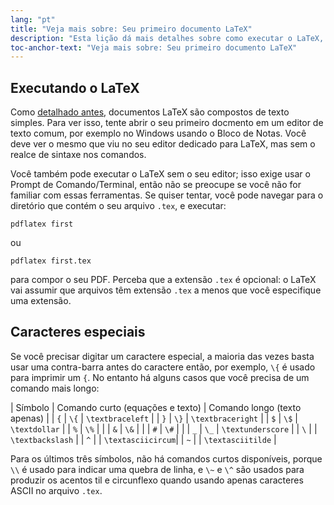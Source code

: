 ```yaml
---
lang: "pt"
title: "Veja mais sobre: Seu primeiro documento LaTeX"
description: "Esta lição dá mais detalhes sobre como executar o LaTeX, e sobre os caracteres especiais utilizados e como inseri-los no PDF."
toc-anchor-text: "Veja mais sobre: Seu primeiro documento LaTeX"
---
```


## Executando o LaTeX

Como [detalhado antes](lesson-02), documentos LaTeX são compostos de texto
simples.  Para ver isso, tente abrir o seu primeiro docmento em um editor de
texto comum, por exemplo no Windows usando o Bloco de Notas.  Você deve ver o
mesmo que viu no seu editor dedicado para LaTeX, mas sem o realce de sintaxe
nos comandos.

Você também pode executar o LaTeX sem o seu editor;  isso exige usar o Prompt de
Comando/Terminal, então não se preocupe se você não for familiar com essas
ferramentas.  Se quiser tentar, você pode navegar para o diretório que contém o
seu arquivo `.tex`, e executar:

`pdflatex first`

ou

`pdflatex first.tex`

para compor o seu PDF.  Perceba que a extensão `.tex` é opcional:  o LaTeX vai
assumir que arquivos têm extensão `.tex` a menos que você especifique uma
extensão.

## Caracteres especiais

Se você precisar digitar um caractere especial, a maioria das vezes basta usar
uma contra-barra antes do caractere então, por exemplo, `\{` é usado para
imprimir um `{`.  No entanto há alguns casos que você precisa de um comando mais
longo:

| Símbolo | Comando curto (equações e texto) | Comando longo (texto apenas) |
| `{`     | `\{`          | `\textbraceleft`  |
| `}`     | `\}`          | `\textbraceright` |
| `$`     | `\$`          | `\textdollar`     |
| `%`     | `\%`          |                   |
| `&`     | `\&`          |                   |
| `#`     | `\#`          |                   |
| `_`     | `\_`          | `\textunderscore` |
| ``\``   |               | `\textbackslash`  |
| `^`     |               | `\textasciicircum`|
| `~`     |               | `\textasciitilde` |

Para os últimos três símbolos, não há comandos curtos disponíveis, porque `\\`
é usado para indicar uma quebra de linha, e `\~` e `\^` são usados para
produzir os acentos til e circunflexo quando usando apenas caracteres ASCII no
arquivo `.tex`.
